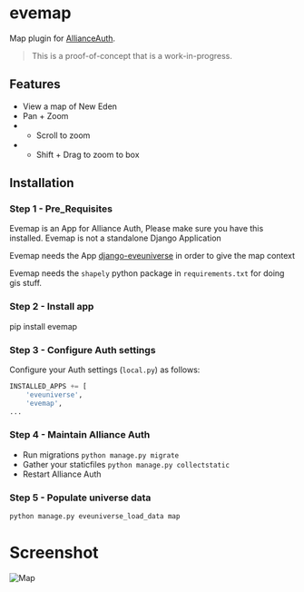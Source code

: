 # evemap

Map plugin for [AllianceAuth](https://gitlab.com/allianceauth/allianceauth).

> This is a proof-of-concept that is a work-in-progress.

## Features

- View a map of New Eden
- Pan + Zoom
- - Scroll to zoom
- - Shift + Drag to zoom to box

## Installation

### Step 1 - Pre_Requisites

Evemap is an App for Alliance Auth, Please make sure you have this installed. Evemap is not a standalone Django Application

Evemap needs the App [django-eveuniverse](https://gitlab.com/ErikKalkoken/django-eveuniverse) in order to give the map context

Evemap needs the `shapely` python package in `requirements.txt` for doing gis stuff.

### Step 2 - Install app

pip install evemap

### Step 3 - Configure Auth settings

Configure your Auth settings (`local.py`) as follows:

```python
INSTALLED_APPS += [
	'eveuniverse',
	'evemap',
...
```

### Step 4 - Maintain Alliance Auth

- Run migrations `python manage.py migrate`
- Gather your staticfiles `python manage.py collectstatic`
- Restart Alliance Auth


### Step 5 - Populate universe data

```bash
python manage.py eveuniverse_load_data map
```

# Screenshot

![Map](https://i.imgur.com/0j3NGFj.png)
